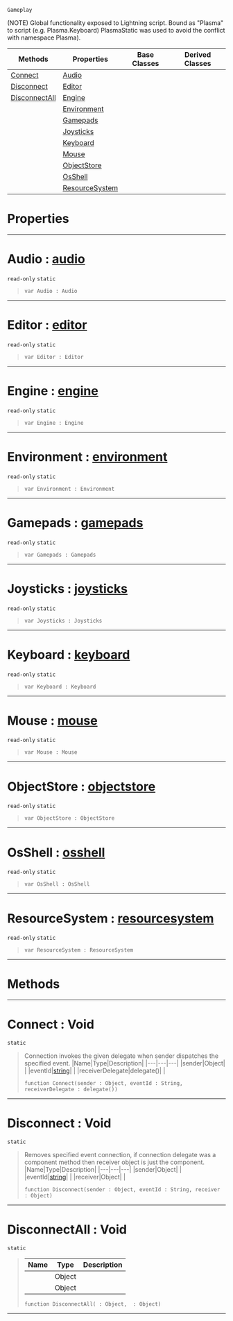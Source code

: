  `Gameplay`

(NOTE) Global functionality exposed to Lightning script. Bound as "Plasma" to script (e.g. Plasma.Keyboard) PlasmaStatic was used to avoid the conflict with namespace Plasma).

|Methods|Properties|Base Classes|Derived Classes|
|---|---|---|---|
|[ Connect](https://github.com/PlasmaEngine/PlasmaDocs/blob/master/code_reference/class_reference/plasma.markdown#connect-void)|[ Audio](https://github.com/PlasmaEngine/PlasmaDocs/blob/master/code_reference/class_reference/plasma.markdown#audio-plasma-engine-docume)| | |
|[ Disconnect](https://github.com/PlasmaEngine/PlasmaDocs/blob/master/code_reference/class_reference/plasma.markdown#disconnect-void)|[ Editor](https://github.com/PlasmaEngine/PlasmaDocs/blob/master/code_reference/class_reference/plasma.markdown#editor-plasma-engine-docum)| | |
|[ DisconnectAll](https://github.com/PlasmaEngine/PlasmaDocs/blob/master/code_reference/class_reference/plasma.markdown#disconnectall-void)|[ Engine](https://github.com/PlasmaEngine/PlasmaDocs/blob/master/code_reference/class_reference/plasma.markdown#engine-plasma-engine-docum)| | |
| |[ Environment](https://github.com/PlasmaEngine/PlasmaDocs/blob/master/code_reference/class_reference/plasma.markdown#environment-plasma-engine)| | |
| |[ Gamepads](https://github.com/PlasmaEngine/PlasmaDocs/blob/master/code_reference/class_reference/plasma.markdown#gamepads-plasma-engine-doc)| | |
| |[ Joysticks](https://github.com/PlasmaEngine/PlasmaDocs/blob/master/code_reference/class_reference/plasma.markdown#joysticks-plasma-engine-do)| | |
| |[ Keyboard](https://github.com/PlasmaEngine/PlasmaDocs/blob/master/code_reference/class_reference/plasma.markdown#keyboard-plasma-engine-doc)| | |
| |[ Mouse](https://github.com/PlasmaEngine/PlasmaDocs/blob/master/code_reference/class_reference/plasma.markdown#mouse-plasma-engine-docume)| | |
| |[ ObjectStore](https://github.com/PlasmaEngine/PlasmaDocs/blob/master/code_reference/class_reference/plasma.markdown#objectstore-plasma-engine)| | |
| |[ OsShell](https://github.com/PlasmaEngine/PlasmaDocs/blob/master/code_reference/class_reference/plasma.markdown#osshell-plasma-engine-docu)| | |
| |[ ResourceSystem](https://github.com/PlasmaEngine/PlasmaDocs/blob/master/code_reference/class_reference/plasma.markdown#resourcesystem-plasma-engi)| | |


 #  Properties


---  
 #  Audio : [audio](https://github.com/PlasmaEngine/PlasmaDocs/blob/master/code_reference/class_reference/audio.markdown)

 `read-only` `static`

> 
> ``` lang=cpp, name=Lightning
> var Audio : Audio


---  
 #  Editor : [editor](https://github.com/PlasmaEngine/PlasmaDocs/blob/master/code_reference/class_reference/editor.markdown)

 `read-only` `static`

> 
> ``` lang=cpp, name=Lightning
> var Editor : Editor


---  
 #  Engine : [engine](https://github.com/PlasmaEngine/PlasmaDocs/blob/master/code_reference/class_reference/engine.markdown)

 `read-only` `static`

> 
> ``` lang=cpp, name=Lightning
> var Engine : Engine


---  
 #  Environment : [environment](https://github.com/PlasmaEngine/PlasmaDocs/blob/master/code_reference/class_reference/environment.markdown)

 `read-only` `static`

> 
> ``` lang=cpp, name=Lightning
> var Environment : Environment


---  
 #  Gamepads : [gamepads](https://github.com/PlasmaEngine/PlasmaDocs/blob/master/code_reference/class_reference/gamepads.markdown)

 `read-only` `static`

> 
> ``` lang=cpp, name=Lightning
> var Gamepads : Gamepads


---  
 #  Joysticks : [joysticks](https://github.com/PlasmaEngine/PlasmaDocs/blob/master/code_reference/class_reference/joysticks.markdown)

 `read-only` `static`

> 
> ``` lang=cpp, name=Lightning
> var Joysticks : Joysticks


---  
 #  Keyboard : [keyboard](https://github.com/PlasmaEngine/PlasmaDocs/blob/master/code_reference/class_reference/keyboard.markdown)

 `read-only` `static`

> 
> ``` lang=cpp, name=Lightning
> var Keyboard : Keyboard


---  
 #  Mouse : [mouse](https://github.com/PlasmaEngine/PlasmaDocs/blob/master/code_reference/class_reference/mouse.markdown)

 `read-only` `static`

> 
> ``` lang=cpp, name=Lightning
> var Mouse : Mouse


---  
 #  ObjectStore : [objectstore](https://github.com/PlasmaEngine/PlasmaDocs/blob/master/code_reference/class_reference/objectstore.markdown)

 `read-only` `static`

> 
> ``` lang=cpp, name=Lightning
> var ObjectStore : ObjectStore


---  
 #  OsShell : [osshell](https://github.com/PlasmaEngine/PlasmaDocs/blob/master/code_reference/class_reference/osshell.markdown)

 `read-only` `static`

> 
> ``` lang=cpp, name=Lightning
> var OsShell : OsShell


---  
 #  ResourceSystem : [resourcesystem](https://github.com/PlasmaEngine/PlasmaDocs/blob/master/code_reference/class_reference/resourcesystem.markdown)

 `read-only` `static`

> 
> ``` lang=cpp, name=Lightning
> var ResourceSystem : ResourceSystem


---  
 #  Methods


---  
 #  Connect : Void

 `static`

> Connection invokes the given delegate when sender dispatches the specified event.
> |Name|Type|Description|
> |---|---|---|
> |sender|Object| |
> |eventId|[string](https://github.com/PlasmaEngine/PlasmaDocs/blob/master/code_reference/lightning_base_types/string.markdown)| |
> |receiverDelegate|delegate()| |
> ``` lang=cpp, name=Lightning
> function Connect(sender : Object, eventId : String, receiverDelegate : delegate())
> ``` 


---  
 #  Disconnect : Void

 `static`

> Removes specified event connection, if connection delegate was a component method then receiver object is just the component.
> |Name|Type|Description|
> |---|---|---|
> |sender|Object| |
> |eventId|[string](https://github.com/PlasmaEngine/PlasmaDocs/blob/master/code_reference/lightning_base_types/string.markdown)| |
> |receiver|Object| |
> ``` lang=cpp, name=Lightning
> function Disconnect(sender : Object, eventId : String, receiver : Object)
> ``` 


---  
 #  DisconnectAll : Void

 `static`

> 
> |Name|Type|Description|
> |---|---|---|
> ||Object| |
> ||Object| |
> ``` lang=cpp, name=Lightning
> function DisconnectAll( : Object,  : Object)
> ``` 


---  
 

 